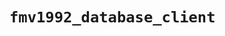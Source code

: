 # `fmv1992_database_client`

<!-- vim: set filetype=pandoc fileformat=unix nowrap spell spelllang=en:  -->
